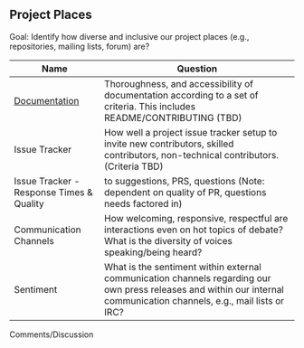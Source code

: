 ## Project Places

Goal: Identify how diverse and inclusive  our project places (e.g., repositories, mailing lists, forum) are?

Name | Question
--- | ---
[Documentation](./resources/project_places-documentation.md) | Thoroughness, and accessibility of documentation according to a set of criteria. This includes README/CONTRIBUTING (TBD)
Issue Tracker | How well a project issue tracker setup to invite new contributors, skilled contributors,  non-technical contributors. (Criteria TBD)
Issue Tracker - Response Times & Quality | to suggestions, PRS, questions (Note: dependent on quality of PR, questions needs factored in)
Communication Channels | How welcoming, responsive, respectful are interactions even on hot topics of debate?  What is the diversity of voices speaking/being heard?
Sentiment | What is the sentiment within external communication channels regarding our own press releases and within our internal communication channels, e.g., mail lists or IRC?
Comments/Discussion
